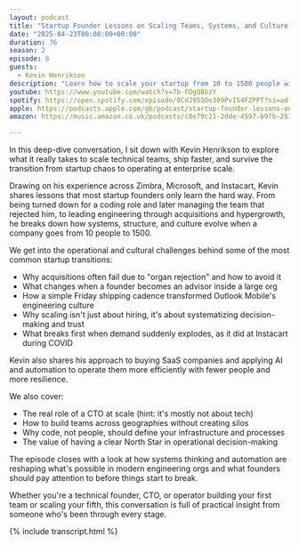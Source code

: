```yaml
---
layout: podcast
title: "Startup Founder Lessons on Scaling Teams, Systems, and Culture with Kevin Henrikson"
date: "2025-04-23T00:00:00+00:00"
duration: 76
season: 2
episode: 8
guests:
  - Kevin Henrikson
description: "Learn how to scale your startup from 10 to 1500 people with Kevin Henrikson (Zimbra, Microsoft, Instacart). Discover proven strategies for managing acquisitions, building distributed teams, and creating scalable engineering cultures. Essential insights for technical founders and CTOs."
youtube: https://www.youtube.com/watch?v=7b-FDgQBbzY
spotify: https://open.spotify.com/episode/0CdJ955Oo309PvI54FZPPT?si=adf0fa7fb73b4dfb
apple: https://podcasts.apple.com/gb/podcast/startup-founder-lessons-on-scaling-teams-systems-and/id1722663295?i=1000704595465
amazon: https://music.amazon.co.uk/podcasts/c8e79c21-2dde-4597-b9fb-257ecbc2bf29/episodes/6b43bdbf-afab-4ec1-974a-dabceee3ad03/nerding-out-with-viktor-startup-founder-lessons-on-scaling-teams-systems-and-culture-with-kevin-henrikson

---
```


In this deep-dive conversation, I sit down with Kevin Henrikson to explore what it really takes to scale technical teams, ship faster, and survive the transition from startup chaos to operating at enterprise scale.

Drawing on his experience across Zimbra, Microsoft, and Instacart, Kevin shares lessons that most startup founders only learn the hard way. From being turned down for a coding role and later managing the team that rejected him, to leading engineering through acquisitions and hypergrowth, he breaks down how systems, structure, and culture evolve when a company goes from 10 people to 1500.

We get into the operational and cultural challenges behind some of the most common startup transitions:

- Why acquisitions often fail due to "organ rejection" and how to avoid it
- What changes when a founder becomes an advisor inside a large org
- How a simple Friday shipping cadence transformed Outlook Mobile's engineering culture
- Why scaling isn't just about hiring, it's about systematizing decision-making and trust
- What breaks first when demand suddenly explodes, as it did at Instacart during COVID

Kevin also shares his approach to buying SaaS companies and applying AI and automation to operate them more efficiently with fewer people and more resilience.

We also cover:

- The real role of a CTO at scale (hint: it's mostly not about tech)
- How to build teams across geographies without creating silos
- Why code, not people, should define your infrastructure and processes
- The value of having a clear North Star in operational decision-making

The episode closes with a look at how systems thinking and automation are reshaping what's possible in modern engineering orgs and what founders should pay attention to before things start to break.

Whether you're a technical founder, CTO, or operator building your first team or scaling your fifth, this conversation is full of practical insight from someone who's been through every stage.

{% include transcript.html %}
